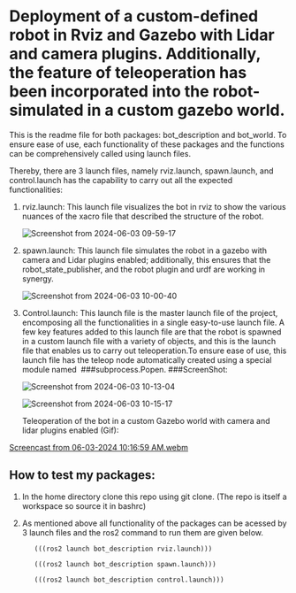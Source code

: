 # Deployment of a custom-defined robot in Rviz and Gazebo with Lidar and camera plugins. Additionally, the feature of teleoperation has been incorporated into the robot-simulated in a custom gazebo world.

This is the readme file for both packages: bot_description and bot_world. To ensure ease of use, each functionality of these packages and the functions can be comprehensively called using launch files.

Thereby, there are 3 launch files, namely rviz.launch, spawn.launch, and control.launch has the capability to carry out all the expected functionalities:

1. rviz.launch: This launch file visualizes the bot in rviz to show the various nuances of the xacro file that described the structure of the robot.
   
   ![Screenshot from 2024-06-03 09-59-17](https://github.com/AjayAdit/ajay_adit_ws/assets/62584240/66ccde08-c036-4649-af93-348370558e9b)

2. spawn.launch: This launch file simulates the robot in a gazebo with camera and Lidar plugins enabled; additionally, this ensures that the robot_state_publisher, and the robot plugin and urdf are working in synergy.
 
   ![Screenshot from 2024-06-03 10-00-40](https://github.com/AjayAdit/ajay_adit_ws/assets/62584240/cab2b9b8-0723-4260-abbb-c4329fc9bd1e)

3. Control.launch: This launch file is the master launch file of the project, encomposing all the functionalities in a single easy-to-use launch file. A few key features added to this launch file are that the robot is spawned in a custom launch file with a variety of objects, and this is the launch file that enables us to carry out teleoperation.To ensure ease of use, this launch file has the teleop node automatically created using a special module named  ###subprocess.Popen.
   ###ScreenShot:

   ![Screenshot from 2024-06-03 10-13-04](https://github.com/AjayAdit/ajay_adit_ws/assets/62584240/38a72351-7d86-4e1c-b5e3-10ba15c0cf32)

   ![Screenshot from 2024-06-03 10-15-17](https://github.com/AjayAdit/ajay_adit_ws/assets/62584240/391d7be4-850d-4ae3-9ea6-ca08046147ff)

   Teleoperation of the bot in a custom Gazebo world with camera and lidar plugins enabled (Gif):

   
  [Screencast from 06-03-2024 10:16:59 AM.webm](https://github.com/AjayAdit/ajay_adit_ws/assets/62584240/265d9e3e-8677-4739-b0cb-222f53348a76)

## How to test my packages:
1. In the home directory clone this repo using git clone. (The repo is itself a workspace so source it in bashrc)
2. As mentioned above all functionality of the packages can be acessed by 3 launch files and the ros2 command to run them are given below.
      
          (((ros2 launch bot_description rviz.launch)))

          (((ros2 launch bot_description spawn.launch)))

          (((ros2 launch bot_description control.launch)))
             

